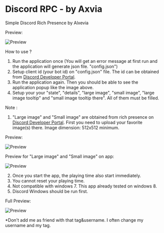 # Discord RPC - by Axvia
Simple Discord Rich Presence by Alxevia

Preview:

![Preview](https://lh3.googleusercontent.com/-f4cVourfloQ/X9oJbaSXonI/AAAAAAAAA3s/3xhlN8v56_chbXyCpsreic_59_pj4AuOgCLcBGAsYHQ/Prev.PNG)

How to use ?
1. Run the application once (You will get an error message at first run and the application will generate json file. "config.json")
2. Setup client id (your bot id) on "config.json" file. The id can be obtained from [Discord Developer Portal](https://discord.com/developers/applications/information).
3. Run the application again. Then you should be able to see the application popup like the image above.
4. Setup your your "state", "details", "large image", "small image", "large image tooltip" and "small image tooltip there". All of them must be filled.

Note :
1. "Large image" and "Small image" are obtained from rich presence on [Discord Developer Portal](https://discord.com/developers/applications/rich-presence/assets). First you need to upload your favorite image(s) there. Image dimension: 512x512 minimum. 

Preview:

![Preview](https://lh3.googleusercontent.com/-2TRltB77Rjc/X9oQS5QbmjI/AAAAAAAAA4I/MaNW1b-fiJkGFjdE7_cGZ0jOKPFNZ3aJgCLcBGAsYHQ/Prev.PNG)

Preview for "Large image" and "Small image" on app:

![Preview](https://lh3.googleusercontent.com/-geS8wu383Ss/X9oQUeCigHI/AAAAAAAAA4M/pPk1_tR4hnEmFfbNJLOY_VgLuK98PvNzgCLcBGAsYHQ/Prev1.PNG)

2. Once you start the app, the playing time also start immediately.
3. You cannot reset your playing time.
4. Not compatible with windows 7. This app already tested on windows 8.
5. Discord Windows should be run first.

Full Preview:

![Preview](https://lh3.googleusercontent.com/-PABsk9H0ao0/X9oSS9N0PtI/AAAAAAAAA4k/AU8FKlJIbxQBOiTeVeoMgdw9MARZh7v7QCLcBGAsYHQ/Prev2.PNG)


*Don't add me as friend with that tag&username. I often change my username and my tag.
